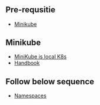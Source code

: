 #

## Pre-requsitie
* [Minikube](https://github.com/kubernetes/minikube/releases)


## Minikube
* [MiniKube is local K8s](https://minikube.sigs.k8s.io/docs/start/)
* [Handbook](https://minikube.sigs.k8s.io/docs/handbook/)


## Follow below sequence
* [Namespaces](./namespaces)
